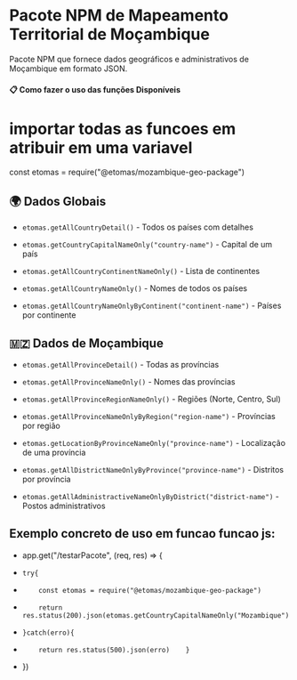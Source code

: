 # Pacote NPM de Mapeamento Territorial de Moçambique

Pacote NPM que fornece dados geográficos e administrativos de Moçambique em formato JSON.

#### 📋 Como fazer o uso das funções Disponíveis

# importar todas as funcoes em atribuir em uma variavel

const etomas = require("@etomas/mozambique-geo-package")

## 🌍 Dados Globais
- `etomas.getAllCountryDetail()` - Todos os países com detalhes

- `etomas.getCountryCapitalNameOnly("country-name")` - Capital de um país

- `etomas.getAllCountryContinentNameOnly()` - Lista de continentes

- `etomas.getAllCountryNameOnly()` - Nomes de todos os países

- `etomas.getAllCountryNameOnlyByContinent("continent-name")` - Países por continente

## 🇲🇿 Dados de Moçambique
- `etomas.getAllProvinceDetail()` - Todas as províncias

- `etomas.getAllProvinceNameOnly()` - Nomes das províncias

- `etomas.getAllProvinceRegionNameOnly()` - Regiões (Norte, Centro, Sul)

- `etomas.getAllProvinceNameOnlyByRegion("region-name")` - Províncias por região

- `etomas.getLocationByProvinceNameOnly("province-name")` - Localização de uma província

- `etomas.getAllDistrictNameOnlyByProvince("province-name")` - Distritos por província

- `etomas.getAllAdministractiveNameOnlyByDistrict("district-name")` - Postos administrativos


## Exemplo concreto de uso em funcao funcao js:

- app.get("/testarPacote", (req, res) => {
-     try{
-         const etomas = require("@etomas/mozambique-geo-package")
-         return res.status(200).json(etomas.getCountryCapitalNameOnly("Mozambique"));
-     }catch(erro){
-         return res.status(500).json(erro)    }
- })
